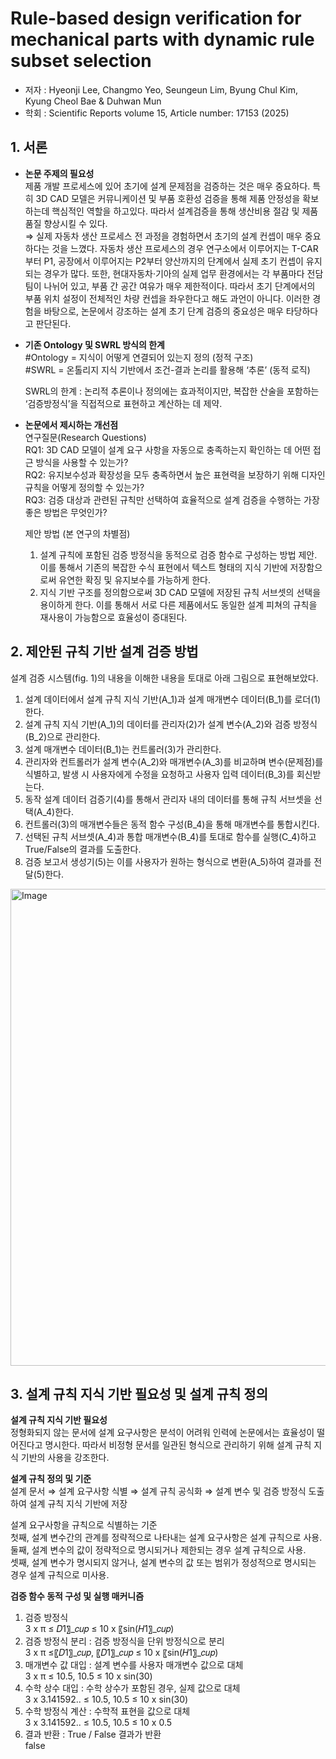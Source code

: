 # Rule-based design verification for mechanical parts with dynamic rule subset selection
- 저자 : Hyeonji Lee, Changmo Yeo, Seungeun Lim, Byung Chul Kim, Kyung Cheol Bae & Duhwan Mun
- 학회 : Scientific Reports volume 15, Article number: 17153 (2025)

 
## 1. 서론
- **논문 주제의 필요성**<br>
  제품 개발 프로세스에 있어 초기에 설계 문제점을 검증하는 것은 매우 중요하다. 특히 3D CAD 모델은 커뮤니케이션 및 부품 호환성 검증을 통해 제품 안정성을 확보하는데 핵심적인 역할을 하고있다. 따라서 설계검증을 통해 생산비용 절감 및 제품 품질 향상시킬 수 있다.<br>
   ⇒ 실제 자동차 생산 프로세스 전 과정을 경험하면서 초기의 설계 컨셉이 매우 중요하다는 것을 느꼈다. 자동차 생산 프로세스의 경우 연구소에서 이루어지는 T-CAR부터 P1, 공장에서 이루어지는 P2부터 양산까지의 단계에서 실제 초기 컨셉이 유지되는 경우가 많다. 또한, 현대자동차·기아의 실제 업무 환경에서는 각 부품마다 전담 팀이 나뉘어 있고, 부품 간 공간 여유가 매우 제한적이다. 따라서 초기 단계에서의 부품 위치 설정이 전체적인 차량 컨셉을 좌우한다고 해도 과언이 아니다. 이러한 경험을 바탕으로, 논문에서 강조하는 설계 초기 단계 검증의 중요성은 매우 타당하다고 판단된다.
  
- **기존 Ontology 및 SWRL 방식의 한계**<br>
  #Ontology = 지식이 어떻게 연결되어 있는지 정의 (정적 구조)<Br>
  #SWRL = 온톨리지 지식 기반에서 조건-결과 논리를 활용해 ‘추론’ (동적 로직)<br>
  
  SWRL의 한계 : 논리적 추론이나 정의에는 효과적이지만, 복잡한 산술을 포함하는 ‘검증방정식’을 직접적으로 표현하고 계산하는 데 제약.

- **논문에서 제시하는 개선점**<br>
  연구질문(Research Questions)<br>
  RQ1: 3D CAD 모델이 설계 요구 사항을 자동으로 충족하는지 확인하는 데 어떤 접근 방식을 사용할 수 있는가?<br>
  RQ2: 유지보수성과 확장성을 모두 충족하면서 높은 표현력을 보장하기 위해 디자인 규칙을 어떻게 정의할 수 있는가?<br>
  RQ3: 검증 대상과 관련된 규칙만 선택하여 효율적으로 설계 검증을 수행하는 가장 좋은 방법은 무엇인가?<br>

  제안 방법 (본 연구의 차별점)
  1. 설계 규칙에 포함된 검증 방정식을 동적으로 검증 함수로 구성하는 방법 제안. 이를 통해서 기존의 복잡한 수식 표현에서 텍스트 형태의 지식 기반에 저장함으로써 유연한 확징 및 유지보수를 가능하게 한다.
  2. 지식 기반 구조를 정의함으로써 3D CAD 모델에 저장된 규칙 서브셋의 선택을 용이하게 한다. 이를 통해서 서로 다른 제품에서도 동일한 설계 피쳐의 규칙을 재사용이 가능함으로 효율성이 증대된다.

## 2. 제안된 규칙 기반 설계 검증 방법
설계 검증 시스템(fig. 1)의 내용을 이해한 내용을 토대로 아래 그림으로 표현해보았다.<br>

1. 설계 데이터에서 설계 규칙 지식 기반(A_1)과 설계 매개변수 데이터(B_1)를 로더(1)한다.
2. 설계 규칙 지식 기반(A_1)의 데이터를 관리자(2)가 설계 변수(A_2)와 검증 방정식(B_2)으로 관리한다.
3. 설계 매개변수 데이터(B_1)는 컨트롤러(3)가 관리한다.
4. 관리자와 컨트롤러가 설계 변수(A_2)와 매개변수(A_3)를 비교하며 변수(문제점)를 식별하고, 발생 시 사용자에게 수정을 요청하고 사용자 입력 데이터(B_3)를 회신받는다.
5. 동작 설계 데이터 검증기(4)를 통해서 관리자 내의 데이터를 통해 규칙 서브셋을 선택(A_4)한다.
6. 컨트롤러(3)의 매개변수들은 동적 함수 구성(B_4)을 통해 매개변수를 통합시킨다.
7. 선택된 규칙 서브셋(A_4)과 통합 매개변수(B_4)를 토대로 함수를 실행(C_4)하고 True/False의 결과를 도출한다.
8. 검증 보고서 생성기(5)는 이를 사용자가 원하는 형식으로 변환(A_5)하여 결과를 전달(5)한다.
<img width="2335" height="763" alt="Image" src="https://github.com/user-attachments/assets/dbceaf55-c086-4546-ab2c-8b0678d373f7" />
  
## 3. 설계 규칙 지식 기반 필요성 및 설계 규칙 정의
**설계 규칙 지식 기반 필요성**<br>
정형화되지 않는 문서에 설계 요구사항은 분석이 어려워 인력에 논문에서는 효율성이 떨어진다고 명시한다. 따라서 비정형 문서를 일관된 형식으로 관리하기 위해 설계 규칙 지식 기반의 사용을 강조한다.

**설계 규칙 정의 및 기준**<br>
설계 문서 ⇒ 설계 요구사항 식별 ⇒ 설계 규칙 공식화 ⇒ 설계 변수 및 검증 방정식 도출하여 설계 규칙 지식 기반에 저장<br>

설계 요구사항을 규칙으로 식별하는 기준<br>
첫째, 설계 변수간의 관계를 정략적으로 나타내는 설계 요구사항은 설계 규칙으로 사용.<br>
둘째, 설계 변수의 값이 정략적으로 명시되거나 제한되는 경우 설계 규칙으로 사용.<br>
셋째, 설계 변수가 명시되지 않거나, 설계 변수의 값 또는 범위가 정성적으로 명시되는 경우 설계 규칙으로 미사용.<br>

**검증 함수 동적 구성 및 실행 매커니즘**<br>
1. 검증 방정식<br>
   3 x π ≤ 𝐷1〗_𝑐𝑢𝑝 ≤ 10 x 〖sin⁡(𝐻1〗_𝑐𝑢𝑝)<br>
2. 검증 방정식 분리 : 검증 방정식을 단위 방정식으로 분리<br>
   3 x π ≤〖𝐷1〗_𝑐𝑢𝑝, 〖𝐷1〗_𝑐𝑢𝑝 ≤ 10 x 〖sin⁡(𝐻1〗_𝑐𝑢𝑝)<br>
3. 매개변수 값 대입 : 설계 변수를 사용자 매개변수 값으로 대체<br>
   3 x π ≤ 10.5, 10.5 ≤ 10 x sin(30)<br>
4. 수학 상수 대입 : 수학 상수가 포함된 경우, 실제 값으로 대체<br>
   3 x 3.141592.. ≤ 10.5, 10.5 ≤ 10 x sin(30)<br>
5. 수학 방정식 계산 : 수학적 표현을 값으로 대체<br>
    3 x 3.141592.. ≤ 10.5, 10.5 ≤ 10 x 0.5<Br>
6. 결과 반환 : True / False 결과가 반환<br>
false

